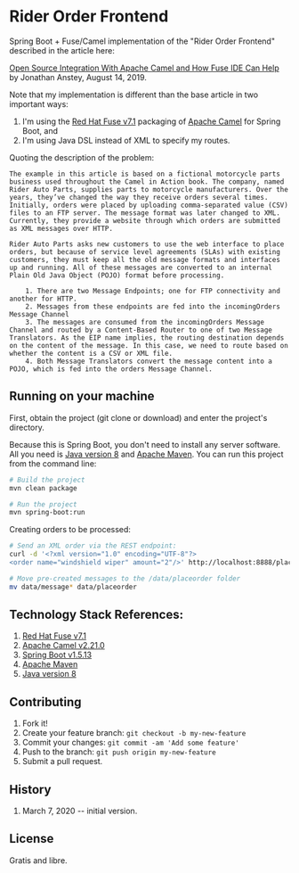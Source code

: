# Rider Order Frontend

Spring Boot + Fuse/Camel implementation of the "Rider Order Frontend" described
in the article here:

[Open Source Integration With Apache Camel and How Fuse IDE Can Help](https://dzone.com/articles/open-source-integration-apache) by Jonathan Anstey, August 14, 2019.

Note that my implementation is different than the base article in two important ways:
 1. I'm using the [Red Hat Fuse v7.1](https://access.redhat.com/documentation/en-us/red_hat_fuse/7.1/html/) packaging of [Apache Camel](https://camel.apache.org/) for Spring Boot, and
 2. I'm using Java DSL instead of XML to specify my routes.

Quoting the description of the problem:

    The example in this article is based on a fictional motorcycle parts business used throughout the Camel in Action book. The company, named Rider Auto Parts, supplies parts to motorcycle manufacturers. Over the years, they’ve changed the way they receive orders several times. Initially, orders were placed by uploading comma-separated value (CSV) files to an FTP server. The message format was later changed to XML. Currently, they provide a website through which orders are submitted as XML messages over HTTP.
    
    Rider Auto Parts asks new customers to use the web interface to place orders, but because of service level agreements (SLAs) with existing customers, they must keep all the old message formats and interfaces up and running. All of these messages are converted to an internal Plain Old Java Object (POJO) format before processing.
    
        1. There are two Message Endpoints; one for FTP connectivity and another for HTTP.
        2. Messages from these endpoints are fed into the incomingOrders Message Channel
        3. The messages are consumed from the incomingOrders Message Channel and routed by a Content-Based Router to one of two Message Translators. As the EIP name implies, the routing destination depends on the content of the message. In this case, we need to route based on whether the content is a CSV or XML file.
        4. Both Message Translators convert the message content into a POJO, which is fed into the orders Message Channel.

## Running on your machine

First, obtain the project (git clone or download) and enter the project's directory.

Because this is Spring Boot, you don't need to install any server software. All you need is [Java version 8](https://openjdk.java.net/install/) and [Apache Maven](https://maven.apache.org/). You can run this project from the command line:

```bash
# Build the project
mvn clean package

# Run the project
mvn spring-boot:run 
```

Creating orders to be processed:

```bash
# Send an XML order via the REST endpoint:
curl -d '<?xml version="1.0" encoding="UTF-8"?>
<order name="windshield wiper" amount="2"/>' http://localhost:8888/placeorder

# Move pre-created messages to the /data/placeorder folder
mv data/message* data/placeorder
```

## Technology Stack References:

1. [Red Hat Fuse v7.1](https://access.redhat.com/documentation/en-us/red_hat_fuse/7.1/html/)
2. [Apache Camel v2.21.0](https://camel.apache.org/)
3. [Spring Boot v1.5.13](https://spring.io/projects/spring-boot)
3. [Apache Maven](https://maven.apache.org/)
4. [Java version 8](https://openjdk.java.net/install/)

## Contributing

1. Fork it!
2. Create your feature branch: `git checkout -b my-new-feature`
3. Commit your changes: `git commit -am 'Add some feature'`
4. Push to the branch: `git push origin my-new-feature`
5. Submit a pull request.

## History

1. March 7, 2020 -- initial version.

## License

Gratis and libre.